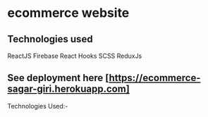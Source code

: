 # ecommerce website

## Technologies used
ReactJS
Firebase
React Hooks
SCSS
ReduxJs


## See deployment here [https://ecommerce-sagar-giri.herokuapp.com]


Technologies Used:-
